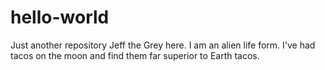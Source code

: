 # hello-world
Just another repository
Jeff the Grey here. I am an alien life form.
I've had tacos on the moon and find them far superior to Earth tacos.

